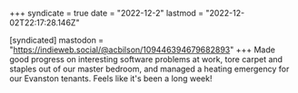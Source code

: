+++
syndicate = true
date = "2022-12-2"
lastmod = "2022-12-02T22:17:28.146Z"

[syndicated]
mastodon = "https://indieweb.social/@acbilson/109446394679682893"
+++
Made good progress on interesting software problems at work, tore carpet and staples out of our master bedroom, and managed a heating emergency for our Evanston tenants. Feels like it's been a long week!
